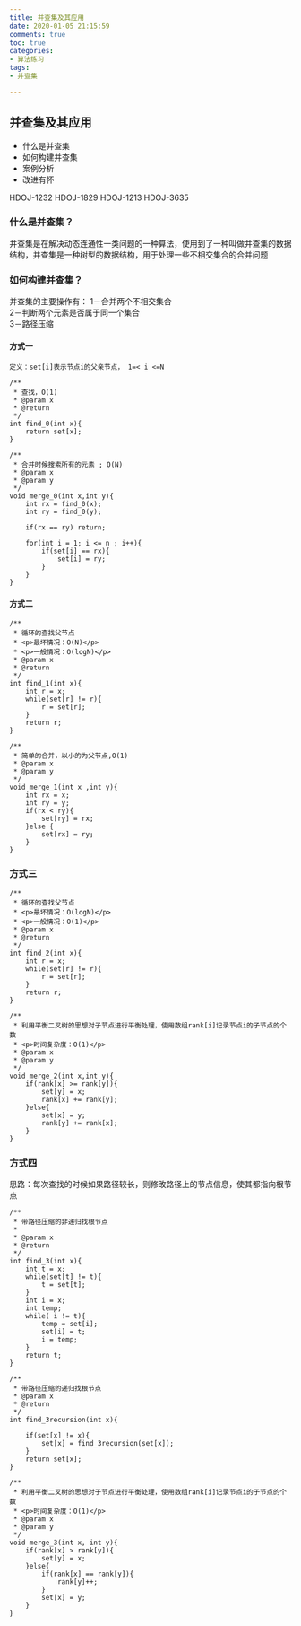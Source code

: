```yaml
---
title: 并查集及其应用
date: 2020-01-05 21:15:59
comments: true
toc: true
categories:
- 算法练习
tags: 
- 并查集

---
```

## **并查集及其应用**

- 什么是并查集
- 如何构建并查集
- 案例分析
- 改进有怀

HDOJ-1232
HDOJ-1829
HDOJ-1213
HDOJ-3635

### **什么是并查集？**

并查集是在解决动态连通性一类问题的一种算法，使用到了一种叫做并查集的数据结构，并查集是一种树型的数据结构，用于处理一些不相交集合的合并问题

### **如何构建并查集？**

并查集的主要操作有：
1－合并两个不相交集合      
2－判断两个元素是否属于同一个集合       
3－路径压缩

#### **方式一**


```
定义：set[i]表示节点i的父亲节点， 1=< i <=N
```

```
/**
 * 查找，O(1)
 * @param x
 * @return
 */
int find_0(int x){
    return set[x];
}

/**
 * 合并时候搜索所有的元素 ; O(N)
 * @param x
 * @param y
 */
void merge_0(int x,int y){
    int rx = find_0(x);
    int ry = find_0(y);

    if(rx == ry) return;

    for(int i = 1; i <= n ; i++){
        if(set[i] == rx){
            set[i] = ry;
        }
    }
}
```

#### **方式二**


```
/**
 * 循环的查找父节点
 * <p>最坏情况：O(N)</p>
 * <p>一般情况：O(logN)</p>
 * @param x
 * @return
 */
int find_1(int x){
    int r = x;
    while(set[r] != r){
        r = set[r];
    }
    return r;
}

/**
 * 简单的合并，以小的为父节点,O(1)
 * @param x
 * @param y
 */
void merge_1(int x ,int y){
    int rx = x;
    int ry = y;
    if(rx < ry){
        set[ry] = rx;
    }else {
        set[rx] = ry;
    }
}
```
### **方式三**

```
/**
 * 循环的查找父节点
 * <p>最坏情况：O(logN)</p>
 * <p>一般情况：O(1)</p>
 * @param x
 * @return
 */
int find_2(int x){
    int r = x;
    while(set[r] != r){
        r = set[r];
    }
    return r;
}

/**
 * 利用平衡二叉树的思想对子节点进行平衡处理，使用数组rank[i]记录节点i的子节点的个数
 * <p>时间复杂度：O(1)</p>
 * @param x
 * @param y
 */
void merge_2(int x,int y){
    if(rank[x] >= rank[y]){
        set[y] = x;
        rank[x] += rank[y];
    }else{
        set[x] = y;
        rank[y] += rank[x];
    }
}

```
### **方式四**

思路：每次查找的时候如果路径较长，则修改路径上的节点信息，使其都指向根节点

```
/**
 * 带路径压缩的非递归找根节点
 *
 * @param x
 * @return
 */
int find_3(int x){
    int t = x;
    while(set[t] != t){
        t = set[t];
    }
    int i = x;
    int temp;
    while( i != t){
        temp = set[i];
        set[i] = t;
        i = temp;
    }
    return t;
}

/**
 * 带路径压缩的递归找根节点
 * @param x
 * @return
 */
int find_3recursion(int x){

    if(set[x] != x){
        set[x] = find_3recursion(set[x]);
    }
    return set[x];
}

/**
 * 利用平衡二叉树的思想对子节点进行平衡处理，使用数组rank[i]记录节点i的子节点的个数
 * <p>时间复杂度：O(1)</p>
 * @param x
 * @param y
 */
void merge_3(int x, int y){
    if(rank[x] > rank[y]){
        set[y] = x;
    }else{
        if(rank[x] == rank[y]){
            rank[y]++;
        }
        set[x] = y;
    }
}

```